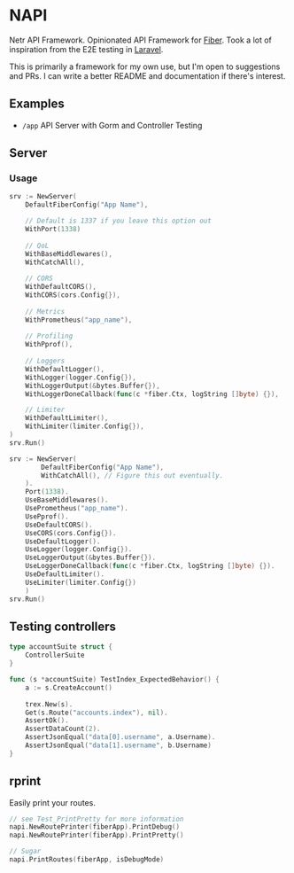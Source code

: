 # NAPI
Netr API Framework. Opinionated API Framework for [Fiber](https://gofiber.io/). Took a lot of inspiration from the E2E testing in [Laravel](https://laravel.com).

This is primarily a framework for my own use, but I'm open to suggestions and PRs. I can write a better README and documentation if there's interest.

## Examples
- `/app` API Server with Gorm and Controller Testing

## Server

### Usage
```go
srv := NewServer(
    DefaultFiberConfig("App Name"),

    // Default is 1337 if you leave this option out
    WithPort(1338)
	
    // QoL
    WithBaseMiddlewares(),
    WithCatchAll(),
	
    // CORS
    WithDefaultCORS(),
    WithCORS(cors.Config{}),
	
    // Metrics
    WithPrometheus("app_name"),
	
    // Profiling
    WithPprof(),
	
    // Loggers
    WithDefaultLogger(),
    WithLogger(logger.Config{}),
    WithLoggerOutput(&bytes.Buffer{}),
    WithLoggerDoneCallback(func(c *fiber.Ctx, logString []byte) {}),

    // Limiter
    WithDefaultLimiter(),
    WithLimiter(limiter.Config{}),
)
srv.Run()
```

```go
srv := NewServer(
	    DefaultFiberConfig("App Name"),
	    WithCatchAll(), // Figure this out eventually.
	).
	Port(1338).
	UseBaseMiddlewares().
	UsePrometheus("app_name").
	UsePprof().
	UseDefaultCORS().
	UseCORS(cors.Config{}).
	UseDefaultLogger().
	UseLogger(logger.Config{}).
	UseLoggerOutput(&bytes.Buffer{}).
	UseLoggerDoneCallback(func(c *fiber.Ctx, logString []byte) {}).
	UseDefaultLimiter().
	UseLimiter(limiter.Config{})
    )
srv.Run()
```

## Testing controllers
```go 
type accountSuite struct {
    ControllerSuite
}

func (s *accountSuite) TestIndex_ExpectedBehavior() {
    a := s.CreateAccount()
    
    trex.New(s).
    Get(s.Route("accounts.index"), nil).
    AssertOk().
    AssertDataCount(2).
    AssertJsonEqual("data[0].username", a.Username).
    AssertJsonEqual("data[1].username", b.Username)
}
```

## rprint
Easily print your routes.

```go
// see Test_PrintPretty for more information
napi.NewRoutePrinter(fiberApp).PrintDebug()
napi.NewRoutePrinter(fiberApp).PrintPretty()

// Sugar
napi.PrintRoutes(fiberApp, isDebugMode)
```